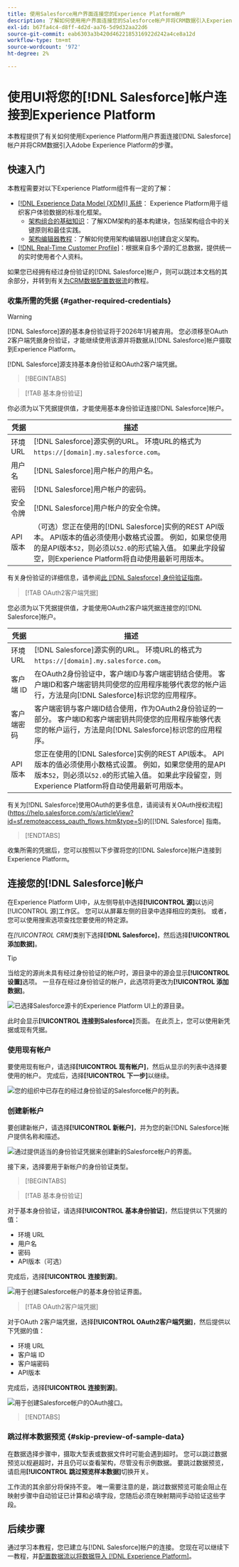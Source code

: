 ```yaml
---
title: 使用Salesforce用户界面连接您的Experience Platform帐户
description: 了解如何使用用户界面连接您的Salesforce帐户并将CRM数据引入Experience Platform。
exl-id: b67fa4c4-d8ff-4d2d-aa76-5d9d32aa22d6
source-git-commit: eab6303a3b420d4622185316922d242a4ce8a12d
workflow-type: tm+mt
source-wordcount: '972'
ht-degree: 2%

---
```


# 使用UI将您的[!DNL Salesforce]帐户连接到Experience Platform

本教程提供了有关如何使用Experience Platform用户界面连接[!DNL Salesforce]帐户并将CRM数据引入Adobe Experience Platform的步骤。

## 快速入门

本教程需要对以下Experience Platform组件有一定的了解：

* [[!DNL Experience Data Model (XDM)] 系统](../../../../../xdm/home.md)： Experience Platform用于组织客户体验数据的标准化框架。
   * [架构组合的基础知识](../../../../../xdm/schema/composition.md)：了解XDM架构的基本构建块，包括架构组合中的关键原则和最佳实践。
   * [架构编辑器教程](../../../../../xdm/tutorials/create-schema-ui.md)：了解如何使用架构编辑器UI创建自定义架构。
* [[!DNL Real-Time Customer Profile]](../../../../../profile/home.md)：根据来自多个源的汇总数据，提供统一的实时使用者个人资料。

如果您已经拥有经过身份验证的[!DNL Salesforce]帐户，则可以跳过本文档的其余部分，并转到有关[为CRM数据配置数据流](../../dataflow/crm.md)的教程。

### 收集所需的凭据 {#gather-required-credentials}

>[!WARNING]
>
>[!DNL Salesforce]源的基本身份验证将于2026年1月被弃用。 您必须移至OAuth 2客户端凭据身份验证，才能继续使用该源并将数据从[!DNL Salesforce]帐户摄取到Experience Platform。

[!DNL Salesforce]源支持基本身份验证和OAuth2客户端凭据。

>[!BEGINTABS]

>[!TAB 基本身份验证]

你必须为以下凭据提供值，才能使用基本身份验证连接[!DNL Salesforce]帐户。

| 凭据 | 描述 |
| --- | --- |
| 环境 URL | [!DNL Salesforce]源实例的URL。 环境URL的格式为`https://[domain].my.salesforce.com`。 |
| 用户名 | [!DNL Salesforce]用户帐户的用户名。 |
| 密码 | [!DNL Salesforce]用户帐户的密码。 |
| 安全令牌 | [!DNL Salesforce]用户帐户的安全令牌。 |
| API版本 | （可选）您正在使用的[!DNL Salesforce]实例的REST API版本。 API版本的值必须使用小数格式设置。 例如，如果您使用的是API版本`52`，则必须以`52.0`的形式输入值。 如果此字段留空，则Experience Platform将自动使用最新可用版本。 |

有关身份验证的详细信息，请参阅[此 [!DNL Salesforce] 身份验证指南](https://developer.salesforce.com/docs/atlas.en-us.api_rest.meta/api_rest/quickstart_oauth.htm)。

>[!TAB OAuth2客户端凭据]

您必须为以下凭据提供值，才能使用OAuth2客户端凭据连接您的[!DNL Salesforce]帐户。

| 凭据 | 描述 |
| --- | --- |
| 环境 URL | [!DNL Salesforce]源实例的URL。 环境URL的格式为`https://[domain].my.salesforce.com`。 |
| 客户端 ID | 在OAuth2身份验证中，客户端ID与客户端密钥结合使用。 客户端ID和客户端密钥共同使您的应用程序能够代表您的帐户运行，方法是向[!DNL Salesforce]标识您的应用程序。 |
| 客户端密码 | 客户端密钥与客户端ID结合使用，作为OAuth2身份验证的一部分。 客户端ID和客户端密钥共同使您的应用程序能够代表您的帐户运行，方法是向[!DNL Salesforce]标识您的应用程序。 |
| API版本 | 您正在使用的[!DNL Salesforce]实例的REST API版本。 API版本的值必须使用小数格式设置。 例如，如果您使用的是API版本`52`，则必须以`52.0`的形式输入值。 如果此字段留空，则Experience Platform将自动使用最新可用版本。 |

有关为[!DNL Salesforce]使用OAuth的更多信息，请阅读有关OAuth授权流程](https://help.salesforce.com/s/articleView?id=sf.remoteaccess_oauth_flows.htm&type=5)的[[!DNL Salesforce] 指南。

>[!ENDTABS]

收集所需的凭据后，您可以按照以下步骤将您的[!DNL Salesforce]帐户连接到Experience Platform。

## 连接您的[!DNL Salesforce]帐户

在Experience Platform UI中，从左侧导航中选择&#x200B;**[!UICONTROL 源]**&#x200B;以访问[!UICONTROL 源]工作区。 您可以从屏幕左侧的目录中选择相应的类别。 或者，您可以使用搜索选项查找您要使用的特定源。

在&#x200B;*[!UICONTROL CRM]*&#x200B;类别下选择&#x200B;**[!DNL Salesforce]**，然后选择&#x200B;**[!UICONTROL 添加数据]**。

>[!TIP]
>
>当给定的源尚未具有经过身份验证的帐户时，源目录中的源会显示&#x200B;**[!UICONTROL 设置]**&#x200B;选项。 一旦存在经过身份验证的帐户，此选项将更改为&#x200B;**[!UICONTROL 添加数据]**。

![已选择Salesforce源卡的Experience Platform UI上的源目录。](../../../../images/tutorials/create/salesforce/catalog.png)

此时会显示&#x200B;**[!UICONTROL 连接到Salesforce]**&#x200B;页面。 在此页上，您可以使用新凭据或现有凭据。

### 使用现有帐户

要使用现有帐户，请选择&#x200B;**[!UICONTROL 现有帐户]**，然后从显示的列表中选择要使用的帐户。 完成后，选择&#x200B;**[!UICONTROL 下一步]**&#x200B;以继续。

![您的组织中已存在的经过身份验证的Salesforce帐户的列表。](../../../../images/tutorials/create/salesforce/existing.png)

### 创建新帐户

要创建新帐户，请选择&#x200B;**[!UICONTROL 新帐户]**，并为您的新[!DNL Salesforce]帐户提供名称和描述。

![通过提供适当的身份验证凭据来创建新的Salesforce帐户的界面。](../../../../images/tutorials/create/salesforce/new.png)

接下来，选择要用于新帐户的身份验证类型。

>[!BEGINTABS]

>[!TAB 基本身份验证]

对于基本身份验证，请选择&#x200B;**[!UICONTROL 基本身份验证]**，然后提供以下凭据的值：

* 环境 URL
* 用户名
* 密码
* API版本（可选）

完成后，选择&#x200B;**[!UICONTROL 连接到源]**。

![用于创建Salesforce帐户的基本身份验证界面。](../../../../images/tutorials/create/salesforce/basic.png)

>[!TAB OAuth2客户端凭据]

对于OAuth 2客户端凭据，选择&#x200B;**[!UICONTROL OAuth2客户端凭据]**，然后提供以下凭据的值：

* 环境 URL
* 客户端 ID
* 客户端密码
* API版本

完成后，选择&#x200B;**[!UICONTROL 连接到源]**。

![用于创建Salesforce帐户的OAuth接口。](../../../../images/tutorials/create/salesforce/oauth2.png)

>[!ENDTABS]

### 跳过样本数据预览 {#skip-preview-of-sample-data}

在数据选择步骤中，摄取大型表或数据文件时可能会遇到超时。 您可以跳过数据预览以规避超时，并且仍可以查看架构，尽管没有示例数据。 要跳过数据预览，请启用&#x200B;**[!UICONTROL 跳过预览样本数据]**&#x200B;切换开关。

工作流的其余部分将保持不变。 唯一需要注意的是，跳过数据预览可能会阻止在映射步骤中自动验证已计算和必填字段，您随后必须在映射期间手动验证这些字段。

## 后续步骤

通过学习本教程，您已建立与[!DNL Salesforce]帐户的连接。 您现在可以继续下一教程，并[配置数据流以将数据导入 [!DNL Experience Platform]](../../dataflow/crm.md)。
